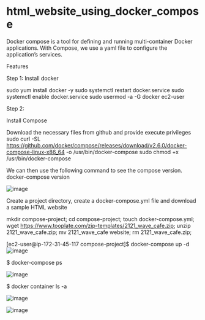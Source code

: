 # html_website_using_docker_compose


Docker compose is a tool for defining and running multi-container Docker applications. With Compose, we use a yaml file to configure the application’s services. 


Features


Step 1:
Install docker

sudo yum install docker -y
sudo systemctl restart docker.service
sudo systemctl enable docker.service
sudo usermod -a -G docker ec2-user




Step 2:

Install Compose


Download the necessary files from github and provide execute privileges
sudo curl -SL https://github.com/docker/compose/releases/download/v2.6.0/docker-compose-linux-x86_64 -o /usr/bin/docker-compose
sudo chmod +x /usr/bin/docker-compose

We can then use the following command to see the compose version.
docker-compose version

![image](https://user-images.githubusercontent.com/120683482/216138213-d1475f8a-928a-4209-bdea-a2358e437df9.png)


Create a project directory, create a docker-compose.yml file and download a sample HTML website

mkdir compose-project; cd compose-project; touch docker-compose.yml;
wget https://www.tooplate.com/zip-templates/2121_wave_cafe.zip; unzip 2121_wave_cafe.zip; mv 2121_wave_cafe website; rm 2121_wave_cafe.zip;

[ec2-user@ip-172-31-45-117 compose-project]$ docker-compose up -d
![image](https://user-images.githubusercontent.com/120683482/216138958-740a3f0b-624c-4635-9a9e-b423143936f0.png)


$ docker-compose ps

![image](https://user-images.githubusercontent.com/120683482/216139675-cc8ccc22-ea1f-406f-b702-32c7113d3147.png)

$ docker container ls -a

![image](https://user-images.githubusercontent.com/120683482/216139835-1e406934-99ec-4587-ba91-8adec279c41b.png)






![image](https://user-images.githubusercontent.com/120683482/216137757-4361fa72-dfce-4e11-862a-9abbfcb760ca.png)
